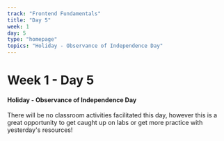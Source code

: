 ```yaml
---
track: "Frontend Fundamentals"
title: "Day 5"
week: 1
day: 5
type: "homepage"
topics: "Holiday - Observance of Independence Day" 
---
```



# Week 1 - Day 5

#### Holiday - Observance of Independence Day

There will be no classroom activities facilitated this day, however this is a great opportunity to get caught up on labs or get more practice with yesterday's resources!